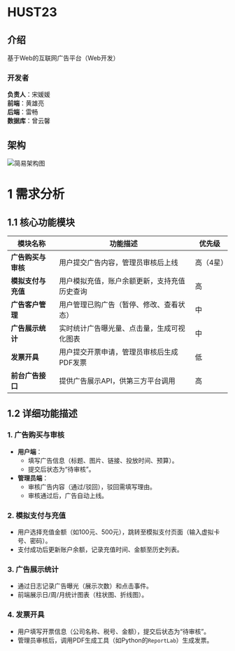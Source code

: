 # HUST23  
## 介绍
基于Web的互联网广告平台（Web开发）

### 开发者
**负责人**：宋媛媛  
**前端**：黄雄亮  
**后端**：雷畅  
**数据库**：曾云馨  

## 架构
![简易架构图](https://github.com/user-attachments/assets/04086da8-7b76-42fb-b8b0-ab8ead16b0b8)

# 1 需求分析
## **1.1 核心功能模块**
| 模块名称             | 功能描述                                                                 | 优先级 |
|----------------------|--------------------------------------------------------------------------|--------|
| **广告购买与审核**   | 用户提交广告内容，管理员审核后上线                                       | 高（4星） |
| **模拟支付与充值**   | 用户模拟充值，账户余额更新，支持充值历史查询                             | 高      |
| **广告客户管理**     | 用户管理已购广告（暂停、修改、查看状态）                                 | 中      |
| **广告展示统计**     | 实时统计广告曝光量、点击量，生成可视化图表                               | 中      |
| **发票开具**         | 用户提交开票申请，管理员审核后生成PDF发票                                | 低      |
| **前台广告接口**     | 提供广告展示API，供第三方平台调用                                        | 高      |

## **1.2 详细功能描述**
### **1. 广告购买与审核**
- **用户端**：  
  - 填写广告信息（标题、图片、链接、投放时间、预算）。  
  - 提交后状态为“待审核”。  
- **管理员端**：  
  - 审核广告内容（通过/驳回），驳回需填写理由。  
  - 审核通过后，广告自动上线。  

### **2. 模拟支付与充值**
- 用户选择充值金额（如100元、500元），跳转至模拟支付页面（输入虚拟卡号、密码）。  
- 支付成功后更新账户余额，记录充值时间、金额至历史列表。  

### **3. 广告展示统计**
- 通过日志记录广告曝光（展示次数）和点击事件。  
- 前端展示日/周/月统计图表（柱状图、折线图）。  

### **4. 发票开具**
- 用户填写开票信息（公司名称、税号、金额），提交后状态为“待审核”。  
- 管理员审核后，调用PDF生成工具（如Python的`ReportLab`）生成发票。
